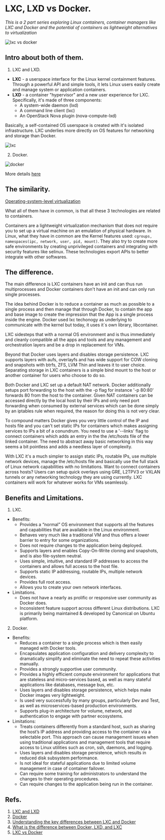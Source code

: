 # LXC, LXD vs Docker.

*This is a 2 part series exploring Linux containers, container managers like LXC and Docker and the potential of containers as lightweight alternatives to virtualization*

![lxc vs docker ](http://i.stack.imgur.com/a5Neb.png)

## Intro about both of them.

1. LXC and LXD.

- **LXC** - a userspace interface for the Linux kernel containment features. Through a powerful API and simple tools, it lets Linux users easily create and manage system or application containers.
- **LXD** - a container "hypervisor" and a new user experience for LXC. Specifically, it's made of three components:
    + A system-wide daemon (lxd)
    + A command line client (lxc)
    + An OpenStack Nova plugin (nova-compute-lxd)
    
Basically, a self-contained OS userspace is created with it's isolated infrastructure. LXC underlies more directly on OS features for networking and storage than Docker.

![lxc](https://s3-ap-southeast-1.amazonaws.com/kipalog.com/lxc_architecture.png_3isdyqn10m)

2. Docker.

![docker](http://zdnet2.cbsistatic.com/hub/i/r/2014/08/18/fe54db15-26bc-11e4-8c7f-00505685119a/thumbnail/770x578/4b06faaa09dee31dff99105f4951fe15/docker-libcontainer-unities-linux-container-powers.png)

More details [here](#)

## The similarity.

[Operating-system-level virtualization](https://en.wikipedia.org/wiki/Operating-system-level_virtualization)

What all of them have in common, is that all these 3 technologies are related to containers.

Containers are a lightweight virtualization mechanism that does not require you to set up a virtual machine on an emulation of physical hardware. In Linux, what they have in common are the Kernel features used: `cgroups, namespaces(ipc, network, user, pid, mount)`. They also try to create more safe environments by creating unprivileged containers and integrating with security features like selinux. These technologies export APIs to better integrate with other softwares.

## The difference.

The main difference is LXC containers have an init and can thus run multiprocesses and Docker containers don't have an init and can only run single processes.

The idea behind Docker is to reduce a container as much as possible to a single process and then manage that through Docker, to contain the app and base image to create the impression that the App is a single process inside the engine. Docker used lxc techonogy as underlying to communicate with the kernel but today, it uses it´s own library, libcontainer.

LXC sidesteps that with a normal OS environment and is thus immediately and cleanly compatible all the apps and tools and any management and orchestration layers and be a drop in replacement for VMs.

Beyond that Docker uses layers and disables storage persistence. LXC supports layers with aufs, overlayfs and has wide support for COW cloning and snapshots with btrfs, ZFS, LVM Thin and leaves it to user choice. Separating storage in LXC containers is a simple bind mount to the host or another container for users who choose to do so.

Both Docker and LXC set up a default NAT network. Docker additionally setups port forwarding to the host with the -p flag for instance '-p 80:80' forwards 80 from the host to the container. Given NAT containers can be accessed directly by the local host by their IPs and only need port forwarding when consumed by external services which can be done simply by an iptables rule when required, the reason for doing this is not very clear.

To compound matters Docker gives you very little control of the IP and hosts file and you can't set static IPs for containers which makes assigning services to IPs a bit of a conundrum.  You need to use a '--links' flag to connect containers which adds an entry in the the /etc/hosts file of the linked container. The need to abstract away basic networking in this way seems a bit pointless and adds a needless layer of complexity.

With LXC it's a much simpler to assign static IPs, routable IPs, use multiple network devices, manage the /etc/hosts file and basically use the full stack of Linux network capabilities with no limitations. Want to connect containers across hosts? Users can setup quick overlays using GRE, L2TPV3 or VXLAN tunnels or any networking technology they are using currently. LXC containers will work for whatever works for VMs seamlessly.

## Benefits and Limitations.

1. LXC.

- Benefits:
    + Provides a “normal” OS environment that supports all the features and capabilities that are available in the Linux environment.
    + Behaves very much like a traditional VM and thus offers a lower barrier to entry for some organizations.
    + Does not require changes to the application being deployed.
    + Supports layers and enables Copy-On-Write cloning and snapshots, and is also file-system neutral.
    + Uses simple, intuitive, and standard IP addresses to access the containers and allows full access to the host file.
    + Supports static IP addressing, routable IPs, multiple network devices.
    + Provides full root access.
    + Allows you to create your own network interfaces.
- Limitations.
    + Does not have a nearly as prolific or responsive user community as Docker does.
    + Inconsistent feature support across different Linux distributions. LXC is primarily being maintained & developed by Canonical on Ubuntu platform.

2. Docker.
- Benefits:
    + Reduces a container to a single process which is then easily managed with Docker tools.
    + Encapsulates application configuration and delivery complexity to dramatically simplify and eliminate the need to repeat these activities manually.
    + Provides a strongly supportive user community.
    + Provides a highly efficient compute environment for applications that are stateless and micro-services based, as well as many stateful applications like databases, message bus, etc.
	+ Uses layers and disables storage persistence, which helps make Docker images very lightweight.
	+ Is used very successfully by many groups, particularly Dev and Test, as well as microservices-based production environments.
	+ Supports plug-in architecture for volume, network, and authentication to engage with partner ecosystems.
- Limitations:
	+ Treats containers differently from a standard host, such as sharing the host’s IP address and providing access to the container via a selectable port. This approach can cause management issues when using traditional applications and management tools that require access to Linux utilities such as cron, ssh, daemons, and logging.
	+ Uses layers and disables storage persistence, which results in reduced disk subsystem performance.
	+ Is not ideal for stateful applications due to limited volume management in case of container failover.
	+ Can require some training for administrators to understand the changes to their operating procedures.
	+ Can require changes to the application being run in the container.

## Refs.

1. [LXC and LXD](https://linuxcontainers.org/)
2. [Docker](http://www.docker.com/)
3. [Understanding the key differences between LXC and Docker](https://www.flockport.com/lxc-vs-docker/)
4. [What is the difference between Docker, LXD, and LXC](http://unix.stackexchange.com/questions/254956/what-is-the-difference-between-docker-lxd-and-lxc)
5. [LXC vs Docker](https://robinsystems.com/blog/linux-containers-comparison-lxc-docker/)
